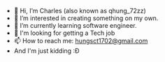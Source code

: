- 👋 Hi, I’m Charles (also known as qhung_72zz)
- 👀 I’m interested in creating something on my own.
- 🌱 I’m currently learning software engineer.
- 💞️ I'm looking for getting a Tech job
- 📫 How to reach me: hungsct1702@gmail.com
- And I'm just kidding :Đ

<!---
hungsct1702/hungsct1702 is a ✨ special ✨ repository because its `README.md` (this file) appears on your GitHub profile.
You can click the Preview link to take a look at your changes.
--->
